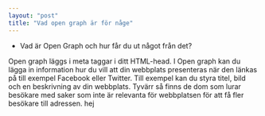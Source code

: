 ```yaml
---
layout: "post" 
title: "Vad open graph är för någe" 
---
```

* Vad är Open Graph och hur får du ut något från det?

Open graph läggs i meta taggar i ditt HTML-head. I Open graph kan du lägga in information hur du vill att din webbplats presenteras när den länkas på till exempel Facebook eller Twitter. Till exempel kan du styra titel, bild och en beskrivning av din webbplats. Tyvärr så 
finns de dom som lurar besökare med saker som inte är relevanta för webbplatsen för att få fler besökare till adressen. hej